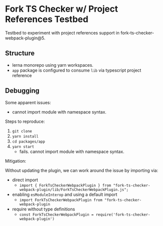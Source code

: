 # Fork TS Checker w/ Project References Testbed

Testbed to experiment with project references support in fork-ts-checker-webpack-plugin@5.

## Structure

- lerna monorepo using yarn workspaces.
- `app` package is configured to consume `lib` via typescript project reference

## Debugging

Some apparent issues:

- cannot import module with namespace syntax.

Steps to reproduce:

1. `git clone`
1. `yarn install`
1. `cd packages/app`
1. `yarn start`
   - fails. cannot import module with namespace syntax.

Mitigation:

Without updating the plugin, we can work around the issue by importing via:

- direct import
  - `import { ForkTsCheckerWebpackPlugin } from "fork-ts-checker-webpack-plugin/lib/ForkTsCheckerWebpackPlugin.js";`
- enabling `esModuleInterop` and using a default import
  - `import ForkTsCheckerWebpackPlugin from "fork-ts-checker-webpack-plugin`
- require without type definitions
  - `const ForkTsCheckerWebpackPlugin = require('fork-ts-checker-webpack-plugin')`
